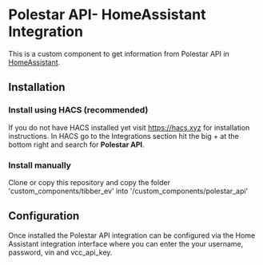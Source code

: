 # Polestar API- HomeAssistant Integration

This is a custom component to get information from Polestar API in [HomeAssistant](https://home-assistant.io).

## Installation

### Install using HACS (recommended)
If you do not have HACS installed yet visit https://hacs.xyz for installation instructions.
In HACS go to the Integrations section hit the big + at the bottom right and search for **Polestar API**.

### Install manually
Clone or copy this repository and copy the folder 'custom_components/tibber_ev' into '<homeassistant config>/custom_components/polestar_api'

## Configuration

Once installed the Polestar API integration can be configured via the Home Assistant integration interface 
where you can enter the your username, password, vin and vcc_api_key.
